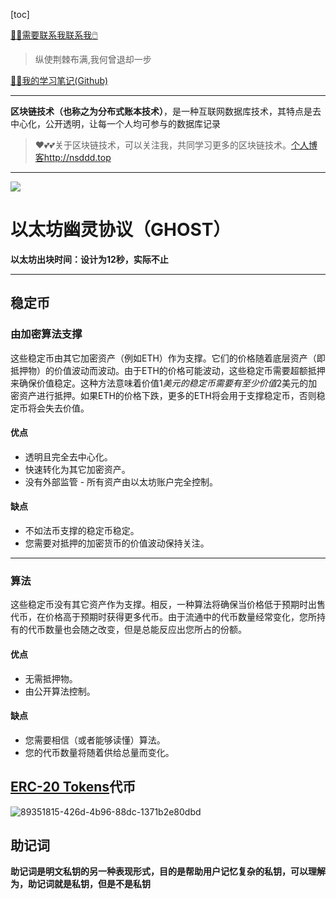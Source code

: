 [toc]



[😶‍🌫️需要联系我联系我🖱️](xxw@nsddd.top)

>   纵使荆棘布满,我何曾退却一步

[😶‍🌫️我的学习笔记(Github)](https://github.com/3293172751/golang-rearn)

---

**区块链技术（也称之为分布式账本技术）**，是一种互联网数据库技术，其特点是去中心化，公开透明，让每一个人均可参与的数据库记录

>   ❤️💕💕关于区块链技术，可以关注我，共同学习更多的区块链技术。[个人博客http://nsddd.top](http://nsddd.top)

---

<a href = "https://etherscan.io/ "><img src = "https://s2.loli.net/2022/03/20/gTiDdUAxtHGJ4f8.png"></a>

# 以太坊幽灵协议（GHOST）

**以太坊出块时间：设计为12秒，实际不止**

----

## 稳定币

### 由加密算法支撑

这些稳定币由其它加密资产（例如ETH）作为支撑。它们的价格随着底层资产（即抵押物）的价值波动而波动。由于ETH的价格可能波动，这些稳定币需要超额抵押来确保价值稳定。这种方法意味着价值$1美元的稳定币需要有至少价值$2美元的加密资产进行抵押。如果ETH的价格下跌，更多的ETH将会用于支撑稳定币，否则稳定币将会失去价值。

#### 优点

- 透明且完全去中心化。
- 快速转化为其它加密资产。
- 没有外部监管 - 所有资产由以太坊账户完全控制。

#### 缺点

- 不如法币支撑的稳定币稳定。
- 您需要对抵押的加密货币的价值波动保持关注。

---

### 算法

这些稳定币没有其它资产作为支撑。相反，一种算法将确保当价格低于预期时出售代币，在价格高于预期时获得更多代币。由于流通中的代币数量经常变化，您所持有的代币数量也会随之改变，但是总能反应出您所占的份额。

#### 优点

- 无需抵押物。
- 由公开算法控制。

#### 缺点

- 您需要相信（或者能够读懂）算法。
- 您的代币数量将随着供给总量而变化。



## [ERC-20 Tokens](https://etherscan.io/tokens)代币

![89351815-426d-4b96-88dc-1371b2e80dbd](https://s2.loli.net/2022/03/20/dmtx8PCq6wR4cHU.png)



## 助记词

**助记词是明文私钥的另一种表现形式，目的是帮助用户记忆复杂的私钥，可以理解为，助记词就是私钥，但是不是私钥**



